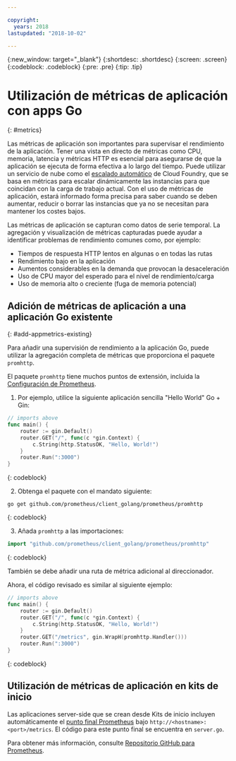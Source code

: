 ```yaml
---

copyright:
  years: 2018
lastupdated: "2018-10-02"

---
```


{:new_window: target="_blank"}
{:shortdesc: .shortdesc}
{:screen: .screen}
{:codeblock: .codeblock}
{:pre: .pre}
{:tip: .tip}

# Utilización de métricas de aplicación con apps Go
{: #metrics}

Las métricas de aplicación son importantes para supervisar el rendimiento de la aplicación. Tener una vista en directo de métricas como CPU, memoria, latencia y métricas HTTP es esencial para asegurarse de que la aplicación se ejecuta de forma efectiva a lo largo del tiempo. Puede utilizar un servicio de nube como el [escalado automático](/docs/services/Auto-Scaling/index.html) de Cloud Foundry, que se basa en métricas para escalar dinámicamente las instancias para que coincidan con la carga de trabajo actual. Con el uso de métricas de aplicación, estará informado forma precisa para saber cuando se deben aumentar, reducir o borrar las instancias que ya no se necesitan para mantener los costes bajos.

Las métricas de aplicación se capturan como datos de serie temporal. La agregación y visualización de métricas capturadas puede ayudar a identificar problemas de rendimiento comunes como, por ejemplo:

* Tiempos de respuesta HTTP lentos en algunas o en todas las rutas
* Rendimiento bajo en la aplicación
* Aumentos considerables en la demanda que provocan la desaceleración
* Uso de CPU mayor del esperado para el nivel de rendimiento/carga
* Uso de memoria alto o creciente (fuga de memoria potencial)

## Adición de métricas de aplicación a una aplicación Go existente
{: #add-appmetrics-existing}

Para añadir una supervisión de rendimiento a la aplicación Go, puede utilizar la agregación completa de métricas que proporciona el paquete `promhttp`.

El paquete `promhttp` tiene muchos puntos de extensión, incluida la [Configuración de Prometheus](https://github.com/prometheus/client_golang).

1. Por ejemplo, utilice la siguiente aplicación sencilla "Hello World" Go + Gin:
  ```go
  // imports above
  func main() {
      router := gin.Default()
      router.GET("/", func(c *gin.Context) {
          c.String(http.StatusOK, "Hello, World!")
      }
      router.Run(":3000")
  }
  ```
  {: codeblock}

2. Obtenga el paquete con el mandato siguiente:
  ```
  go get github.com/prometheus/client_golang/prometheus/promhttp
  ```
  {: codeblock}

3. Añada `promhttp` a las importaciones:
  ```go
  import "github.com/prometheus/client_golang/prometheus/promhttp"
  ```
  {: codeblock}

  También se debe añadir una ruta de métrica adicional al direccionador.

  Ahora, el código revisado es similar al siguiente ejemplo:
  ```go
  // imports above
  func main() {
      router := gin.Default()
      router.GET("/", func(c *gin.Context) {
          c.String(http.StatusOK, "Hello, World!")
      }
      router.GET("/metrics", gin.WrapH(promhttp.Handler()))
      router.Run(":3000")
  }
  ```
  {: codeblock}

## Utilización de métricas de aplicación en kits de inicio

Las aplicaciones server-side que se crean desde Kits de inicio incluyen automáticamente el [punto final Prometheus](https://prometheus.io/) bajo `http://<hostname>:<port>/metrics`. El código para este punto final se encuentra en `server.go`.

Para obtener más información, consulte [Repositorio GitHub para Prometheus](https://github.com/prometheus/client_golang/).

